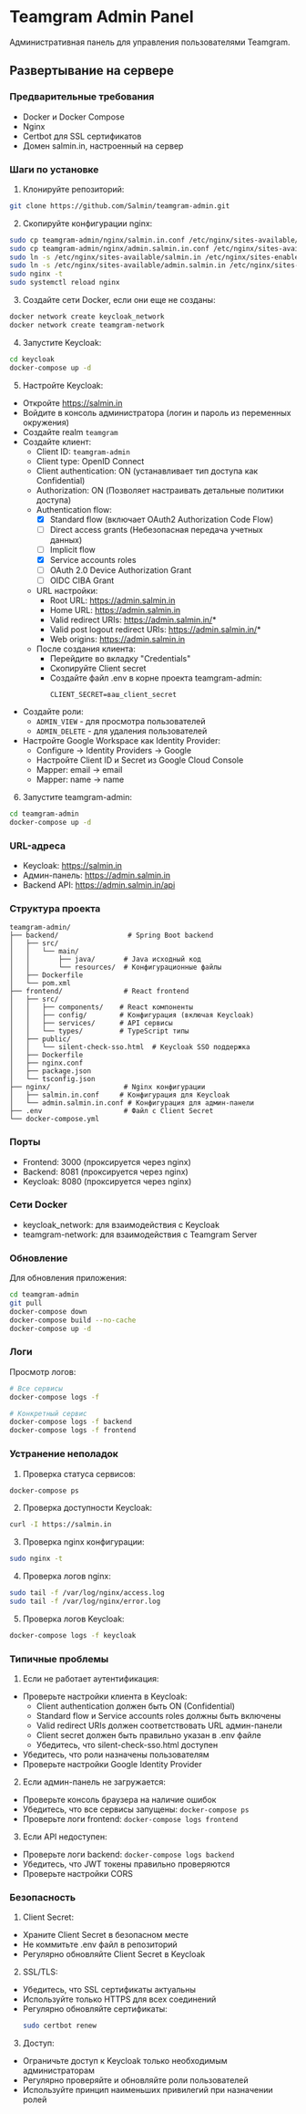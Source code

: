 # Teamgram Admin Panel

Административная панель для управления пользователями Teamgram.

## Развертывание на сервере

### Предварительные требования

- Docker и Docker Compose
- Nginx
- Certbot для SSL сертификатов
- Домен salmin.in, настроенный на сервер

### Шаги по установке

1. Клонируйте репозиторий:
```bash
git clone https://github.com/Salmin/teamgram-admin.git
```

2. Скопируйте конфигурации nginx:
```bash
sudo cp teamgram-admin/nginx/salmin.in.conf /etc/nginx/sites-available/salmin.in
sudo cp teamgram-admin/nginx/admin.salmin.in.conf /etc/nginx/sites-available/admin.salmin.in
sudo ln -s /etc/nginx/sites-available/salmin.in /etc/nginx/sites-enabled/
sudo ln -s /etc/nginx/sites-available/admin.salmin.in /etc/nginx/sites-enabled/
sudo nginx -t
sudo systemctl reload nginx
```

3. Создайте сети Docker, если они еще не созданы:
```bash
docker network create keycloak_network
docker network create teamgram-network
```

4. Запустите Keycloak:
```bash
cd keycloak
docker-compose up -d
```

5. Настройте Keycloak:
- Откройте https://salmin.in
- Войдите в консоль администратора (логин и пароль из переменных окружения)
- Создайте realm `teamgram`
- Создайте клиент:
  - Client ID: `teamgram-admin`
  - Client type: OpenID Connect
  - Client authentication: ON (устанавливает тип доступа как Confidential)
  - Authorization: ON (Позволяет настраивать детальные политики доступа)
  - Authentication flow:
    - [x] Standard flow (включает OAuth2 Authorization Code Flow)
    - [ ] Direct access grants (Небезопасная передача учетных данных)
    - [ ] Implicit flow
    - [x] Service accounts roles
    - [ ] OAuth 2.0 Device Authorization Grant
    - [ ] OIDC CIBA Grant
  - URL настройки:
    - Root URL: https://admin.salmin.in
    - Home URL: https://admin.salmin.in
    - Valid redirect URIs: https://admin.salmin.in/*
    - Valid post logout redirect URIs: https://admin.salmin.in/*
    - Web origins: https://admin.salmin.in
  - После создания клиента:
    - Перейдите во вкладку "Credentials"
    - Скопируйте Client secret
    - Создайте файл .env в корне проекта teamgram-admin:
      ```
      CLIENT_SECRET=ваш_client_secret
      ```
- Создайте роли:
  - `ADMIN_VIEW` - для просмотра пользователей
  - `ADMIN_DELETE` - для удаления пользователей
- Настройте Google Workspace как Identity Provider:
  - Configure -> Identity Providers -> Google
  - Настройте Client ID и Secret из Google Cloud Console
  - Mapper: email -> email
  - Mapper: name -> name

6. Запустите teamgram-admin:
```bash
cd teamgram-admin
docker-compose up -d
```

### URL-адреса

- Keycloak: https://salmin.in
- Админ-панель: https://admin.salmin.in
- Backend API: https://admin.salmin.in/api

### Структура проекта

```
teamgram-admin/
├── backend/                 # Spring Boot backend
│   ├── src/
│   │   └── main/
│   │       ├── java/       # Java исходный код
│   │       └── resources/  # Конфигурационные файлы
│   ├── Dockerfile         
│   └── pom.xml            
├── frontend/               # React frontend
│   ├── src/
│   │   ├── components/    # React компоненты
│   │   ├── config/        # Конфигурация (включая Keycloak)
│   │   ├── services/      # API сервисы
│   │   └── types/         # TypeScript типы
│   ├── public/
│   │   └── silent-check-sso.html  # Keycloak SSO поддержка
│   ├── Dockerfile
│   ├── nginx.conf
│   ├── package.json
│   └── tsconfig.json
├── nginx/                  # Nginx конфигурации
│   ├── salmin.in.conf     # Конфигурация для Keycloak
│   └── admin.salmin.in.conf # Конфигурация для админ-панели
├── .env                    # Файл с Client Secret
└── docker-compose.yml
```

### Порты

- Frontend: 3000 (проксируется через nginx)
- Backend: 8081 (проксируется через nginx)
- Keycloak: 8080 (проксируется через nginx)

### Сети Docker

- keycloak_network: для взаимодействия с Keycloak
- teamgram-network: для взаимодействия с Teamgram Server

### Обновление

Для обновления приложения:

```bash
cd teamgram-admin
git pull
docker-compose down
docker-compose build --no-cache
docker-compose up -d
```

### Логи

Просмотр логов:

```bash
# Все сервисы
docker-compose logs -f

# Конкретный сервис
docker-compose logs -f backend
docker-compose logs -f frontend
```

### Устранение неполадок

1. Проверка статуса сервисов:
```bash
docker-compose ps
```

2. Проверка доступности Keycloak:
```bash
curl -I https://salmin.in
```

3. Проверка nginx конфигурации:
```bash
sudo nginx -t
```

4. Проверка логов nginx:
```bash
sudo tail -f /var/log/nginx/access.log
sudo tail -f /var/log/nginx/error.log
```

5. Проверка логов Keycloak:
```bash
docker-compose logs -f keycloak
```

### Типичные проблемы

1. Если не работает аутентификация:
- Проверьте настройки клиента в Keycloak:
  - Client authentication должен быть ON (Confidential)
  - Standard flow и Service accounts roles должны быть включены
  - Valid redirect URIs должен соответствовать URL админ-панели
  - Client secret должен быть правильно указан в .env файле
  - Убедитесь, что silent-check-sso.html доступен
- Убедитесь, что роли назначены пользователям
- Проверьте настройки Google Identity Provider

2. Если админ-панель не загружается:
- Проверьте консоль браузера на наличие ошибок
- Убедитесь, что все сервисы запущены: `docker-compose ps`
- Проверьте логи frontend: `docker-compose logs frontend`

3. Если API недоступен:
- Проверьте логи backend: `docker-compose logs backend`
- Убедитесь, что JWT токены правильно проверяются
- Проверьте настройки CORS

### Безопасность

1. Client Secret:
- Храните Client Secret в безопасном месте
- Не коммитьте .env файл в репозиторий
- Регулярно обновляйте Client Secret в Keycloak

2. SSL/TLS:
- Убедитесь, что SSL сертификаты актуальны
- Используйте только HTTPS для всех соединений
- Регулярно обновляйте сертификаты:
  ```bash
  sudo certbot renew
  ```

3. Доступ:
- Ограничьте доступ к Keycloak только необходимым администраторам
- Регулярно проверяйте и обновляйте роли пользователей
- Используйте принцип наименьших привилегий при назначении ролей
